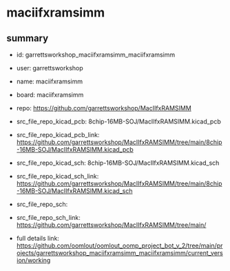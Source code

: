 # maciifxramsimm
 
## summary 
* id: garrettsworkshop_maciifxramsimm_maciifxramsimm
* user: garrettsworkshop
* name: maciifxramsimm
* board: maciifxramsimm
* repo: https://github.com/garrettsworkshop/MacIIfxRAMSIMM
* src_file_repo_kicad_pcb: 8chip-16MB-SOJ/MacIIfxRAMSIMM.kicad_pcb
* src_file_repo_kicad_pcb_link: https://github.com/garrettsworkshop/MacIIfxRAMSIMM/tree/main/8chip-16MB-SOJ/MacIIfxRAMSIMM.kicad_pcb
* src_file_repo_kicad_sch: 8chip-16MB-SOJ/MacIIfxRAMSIMM.kicad_sch
* src_file_repo_kicad_sch_link: https://github.com/garrettsworkshop/MacIIfxRAMSIMM/tree/main/8chip-16MB-SOJ/MacIIfxRAMSIMM.kicad_sch

* src_file_repo_sch: 
* src_file_repo_sch_link: https://github.com/garrettsworkshop/MacIIfxRAMSIMM/tree/main/
* full details link: https://github.com/oomlout/oomlout_oomp_project_bot_v_2/tree/main/projects/garrettsworkshop_maciifxramsimm_maciifxramsimm/current_version/working  






